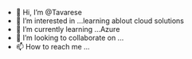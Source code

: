- 👋 Hi, I’m @Tavarese
- 👀 I’m interested in ...learning ablout cloud solutions
- 🌱 I’m currently learning ...Azure
- 💞️ I’m looking to collaborate on ...
- 📫 How to reach me ...

<!---
Tavarese/Tavarese is a ✨ special ✨ repository because its `README.md` (this file) appears on your GitHub profile.
You can click the Preview link to take a look at your changes.
--->
